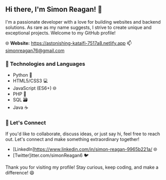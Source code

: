 ## Hi there, I'm Simon Reagan! 👋

I'm a passionate developer with a love for building websites and backend solutions. As rare as my name suggests, I strive to create unique and exceptional projects. Welcome to my GitHub profile!

🌐 **Website:**  https://astonishing-kataifi-7517a8.netlify.app 
📫 simonreagan76@gmail.com

### 🔧 Technologies and Languages

- Python 🐍
- HTML5/CSS3 💻
- JavaScript (ES6+) 🌐
- PHP 🚀
- SQL 🗃️
- Java ☕


### 🌟 Let's Connect

If you'd like to collaborate, discuss ideas, or just say hi, feel free to reach out. Let's connect and make something extraordinary together!

- [LinkedIn]https://www.linkedin.com/in/simon-reagan-9965b221a/ 🌐
- [Twitter]itter.com/simonReagan6 🐦


Thank you for visiting my profile! Stay curious, keep coding, and make a difference! 😄
